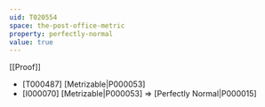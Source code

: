 ```yaml
---
uid: T020554
space: the-post-office-metric
property: perfectly-normal
value: true
---
```

[[Proof]]

* [T000487] [Metrizable|P000053]
* [I000070] [Metrizable|P000053] => [Perfectly Normal|P000015]

